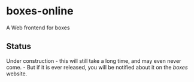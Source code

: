 # boxes-online

A Web frontend for boxes

## Status

Under construction - this will still take a long time, and may even never come. - But if it is ever released,
you will be notified about it on the *boxes* website.
